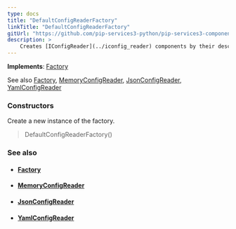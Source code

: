 ```yaml
---
type: docs
title: "DefaultConfigReaderFactory"
linkTitle: "DefaultConfigReaderFactory"
gitUrl: "https://github.com/pip-services3-python/pip-services3-components-python"
description: >
    Creates [IConfigReader](../iconfig_reader) components by their descriptors.
---
```


**Implements**: [Factory](../../build/factory)

See also [Factory](../../build/factory), [MemoryConfigReader](../memory_config_reader),
[JsonConfigReader](../json_config_reader), [YamlConfigReader](../yaml_config_reader)


### Constructors
Create a new instance of the factory.

> DefaultConfigReaderFactory()


### See also
- #### [Factory](../../build/factory)
- #### [MemoryConfigReader](../memory_config_reader)
- #### [JsonConfigReader](../json_config_reader)
- #### [YamlConfigReader](../yaml_config_reader)